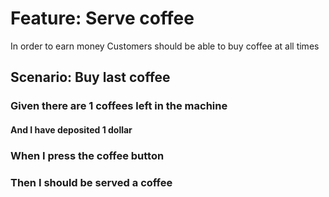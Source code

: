 # Feature: Serve coffee
In order to earn money
Customers should be able to
buy coffee at all times

## Scenario: Buy last coffee

### Given there are 1 coffees left in the machine
#### And I have deposited 1 dollar
### When I press the coffee button
### Then I should be served a coffee